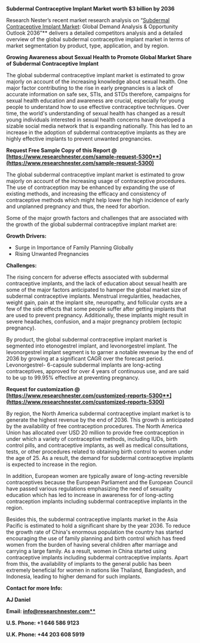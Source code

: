 ﻿**Subdermal Contraceptive Implant Market worth $3 billion by 2036**

Research Nester’s recent market research analysis on “[Subdermal Contraceptive Implant Market](https://www.researchnester.com/reports/subdermal-contraceptive-implants-market/5300): Global Demand Analysis & Opportunity Outlook 2036”** delivers a detailed competitors analysis and a detailed overview of the global subdermal contraceptive implant market in terms of market segmentation by product, type, application, and by region. 

**Growing Awareness about Sexual Health to Promote Global Market Share of Subdermal Contraceptive Implant**

The global subdermal contraceptive implant market is estimated to grow majorly on account of the increasing knowledge about sexual health. One major factor contributing to the rise in early pregnancies is a lack of accurate information on safe sex, STIs, and STDs therefore, campaigns for sexual health education and awareness are crucial, especially for young people to understand how to use effective contraceptive techniques. Over time, the world's understanding of sexual health has changed as a result young individuals interested in sexual health concerns have developed a sizable social media network that is expanding nationally. This has led to an increase in the adoption of subdermal contraceptive implants as they are highly effective implants to prevent unwanted pregnancies.

**Request Free Sample Copy of this Report @ [https://www.researchnester.com/sample-request-5300**](https://www.researchnester.com/sample-request-5300)**

The global subdermal contraceptive implant market is estimated to grow majorly on account of the increasing usage of contraceptive procedures. The use of contraception may be enhanced by expanding the use of existing methods, and increasing the efficacy and consistency of contraceptive methods which might help lower the high incidence of early and unplanned pregnancy and thus, the need for abortion. 

Some of the major growth factors and challenges that are associated with the growth of the global subdermal contraceptive implant market are:

**Growth Drivers:**

- Surge in Importance of Family Planning Globally
- Rising Unwanted Pregnancies 

**Challenges:**

The rising concern for adverse effects associated with subdermal contraceptive implants, and the lack of education about sexual health are some of the major factors anticipated to hamper the global market size of subdermal contraceptive implants. Menstrual irregularities, headaches, weight gain, pain at the implant site, neuropathy, and follicular cysts are a few of the side effects that some people suffer after getting implants that are used to prevent pregnancy. Additionally, these implants might result in severe headaches, confusion, and a major pregnancy problem (ectopic pregnancy).

By product, the global subdermal contraceptive implant market is segmented into etonogestrel implant, and levonorgestrel implant. The levonorgestrel implant segment is to garner a notable revenue by the end of 2036 by growing at a significant CAGR over the forecast period. Levonorgestrel- 6-capsule subdermal implants are long-acting contraceptives, approved for over 4 years of continuous use, and are said to be up to 99.95% effective at preventing pregnancy.

**Request for customization @ [https://www.researchnester.com/customized-reports-5300**](https://www.researchnester.com/customized-reports-5300)**

By region, the North America subdermal contraceptive implant market is to generate the highest revenue by the end of 2036. This growth is anticipated by the availability of free contraception procedures. The North America Union has allocated over USD 20 million to provide free contraception in under which a variety of contraceptive methods, including IUDs, birth control pills, and contraceptive implants, as well as medical consultations, tests, or other procedures related to obtaining birth control to women under the age of 25. As a result, the demand for subdermal contraceptive implants is expected to increase in the region. 

In addition, European women are typically aware of long-acting reversible contraceptives because the European Parliament and the European Council have passed various regulations emphasizing the need of sexuality education which has led to increase in awareness for of long-acting contraception implants including subdermal contraceptive implants in the region. 

Besides this, the subdermal contraceptive implants market in the Asia Pacific is estimated to hold a significant share by the year 2036. To reduce the growth rate of China's enormous population the country has started encouraging the use of family planning and birth control which has freed women from the burden of having several children after marriage and carrying a large family. As a result, women in China started using contraceptive implants including subdermal contraceptive implants. Apart from this, the availability of implants to the general public has been extremely beneficial for women in nations like Thailand, Bangladesh, and Indonesia, leading to higher demand for such implants.

**Contact for more Info:**

**AJ Daniel**

**Email: [info@researchnester.com**](mailto:info@researchnester.com)**

**U.S. Phone: +1 646 586 9123** 

**U.K. Phone: +44 203 608 5919**
